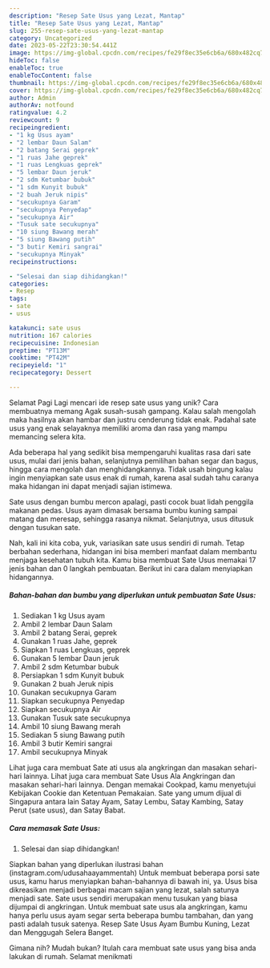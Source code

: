 ```yaml
---
description: "Resep Sate Usus yang Lezat, Mantap"
title: "Resep Sate Usus yang Lezat, Mantap"
slug: 255-resep-sate-usus-yang-lezat-mantap
category: Uncategorized
date: 2023-05-22T23:30:54.441Z
image: https://img-global.cpcdn.com/recipes/fe29f8ec35e6cb6a/680x482cq70/sate-usus-foto-resep-utama.jpg
hideToc: false
enableToc: true
enableTocContent: false
thumbnail: https://img-global.cpcdn.com/recipes/fe29f8ec35e6cb6a/680x482cq70/sate-usus-foto-resep-utama.jpg
cover: https://img-global.cpcdn.com/recipes/fe29f8ec35e6cb6a/680x482cq70/sate-usus-foto-resep-utama.jpg
author: Admin
authorAv: notfound
ratingvalue: 4.2
reviewcount: 9
recipeingredient:
- "1 kg Usus ayam"
- "2 lembar Daun Salam"
- "2 batang Serai geprek"
- "1 ruas Jahe geprek"
- "1 ruas Lengkuas geprek"
- "5 lembar Daun jeruk"
- "2 sdm Ketumbar bubuk"
- "1 sdm Kunyit bubuk"
- "2 buah Jeruk nipis"
- "secukupnya Garam"
- "secukupnya Penyedap"
- "secukupnya Air"
- "Tusuk sate secukupnya"
- "10 siung Bawang merah"
- "5 siung Bawang putih"
- "3 butir Kemiri sangrai"
- "secukupnya Minyak"
recipeinstructions:

- "Selesai dan siap dihidangkan!"
categories:
- Resep
tags:
- sate
- usus

katakunci: sate usus 
nutrition: 167 calories
recipecuisine: Indonesian
preptime: "PT13M"
cooktime: "PT42M"
recipeyield: "1"
recipecategory: Dessert

---
```



Selamat Pagi Lagi mencari ide resep sate usus yang unik? Cara membuatnya memang Agak susah-susah gampang. Kalau salah mengolah maka hasilnya akan hambar dan justru cenderung tidak enak. Padahal sate usus yang enak selayaknya memiliki aroma dan rasa yang mampu memancing selera kita.


Ada beberapa hal yang sedikit bisa mempengaruhi kualitas rasa dari sate usus, mulai dari jenis bahan, selanjutnya pemilihan bahan segar dan bagus, hingga cara mengolah dan menghidangkannya. Tidak usah bingung kalau ingin menyiapkan sate usus enak di rumah, karena asal sudah tahu caranya maka hidangan ini dapat menjadi sajian istimewa.

Sate usus dengan bumbu mercon apalagi, pasti cocok buat lidah penggila makanan pedas. Usus ayam dimasak bersama bumbu kuning sampai matang dan meresap, sehingga rasanya nikmat. Selanjutnya, usus ditusuk dengan tusukan sate.


Nah, kali ini kita coba, yuk, variasikan sate usus sendiri di rumah. Tetap berbahan sederhana, hidangan ini bisa memberi manfaat dalam membantu menjaga kesehatan tubuh kita. Kamu bisa membuat Sate Usus memakai 17 jenis bahan dan 0 langkah pembuatan. Berikut ini cara dalam menyiapkan hidangannya.

<!--inarticleads1-->

##### Bahan-bahan dan bumbu yang diperlukan untuk pembuatan Sate Usus:

1. Sediakan 1 kg Usus ayam
1. Ambil 2 lembar Daun Salam
1. Ambil 2 batang Serai, geprek
1. Gunakan 1 ruas Jahe, geprek
1. Siapkan 1 ruas Lengkuas, geprek
1. Gunakan 5 lembar Daun jeruk
1. Ambil 2 sdm Ketumbar bubuk
1. Persiapkan 1 sdm Kunyit bubuk
1. Gunakan 2 buah Jeruk nipis
1. Gunakan secukupnya Garam
1. Siapkan secukupnya Penyedap
1. Siapkan secukupnya Air
1. Gunakan Tusuk sate secukupnya
1. Ambil 10 siung Bawang merah
1. Sediakan 5 siung Bawang putih
1. Ambil 3 butir Kemiri sangrai
1. Ambil secukupnya Minyak


Lihat juga cara membuat Sate ati usus ala angkringan dan masakan sehari-hari lainnya. Lihat juga cara membuat Sate Usus Ala Angkringan dan masakan sehari-hari lainnya. Dengan memakai Cookpad, kamu menyetujui Kebijakan Cookie dan Ketentuan Pemakaian. Sate yang umum dijual di Singapura antara lain Satay Ayam, Satay Lembu, Satay Kambing, Satay Perut (sate usus), dan Satay Babat. 

<!--inarticleads2-->

##### Cara memasak Sate Usus:


1. Selesai dan siap dihidangkan!

Siapkan bahan yang diperlukan ilustrasi bahan (instagram.com/udusahaayammentah) Untuk membuat beberapa porsi sate usus, kamu harus menyiapkan bahan-bahannya di bawah ini, ya. Usus bisa dikreasikan menjadi berbagai macam sajian yang lezat, salah satunya menjadi sate. Sate usus sendiri merupakan menu tusukan yang biasa dijumpai di angkringan. Untuk membuat sate usus ala angkringan, kamu hanya perlu usus ayam segar serta beberapa bumbu tambahan, dan yang pasti adalah tusuk satenya. Resep Sate Usus Ayam Bumbu Kuning, Lezat dan Menggugah Selera Banget. 

Gimana nih? Mudah bukan? Itulah cara membuat sate usus yang bisa anda lakukan di rumah. Selamat menikmati
